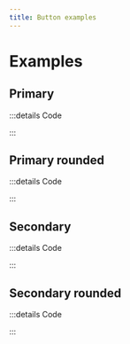 ```yaml
---
title: Button examples
---
```


# Examples

## Primary

<PreviewIframe src="./stories/primary/story.html" />

:::details Code

<SimpleTabs :items="['app.twig']">
  <template #content-1>

<<< ./components/atoms/Button/stories/primary/app.twig

  </template>
</SimpleTabs>

:::

## Primary rounded

<PreviewIframe src="./stories/primary-rounded/story.html" />

:::details Code

<SimpleTabs :items="['app.twig']">
  <template #content-1>

<<< ./components/atoms/Button/stories/primary-rounded/app.twig

  </template>
</SimpleTabs>

:::

## Secondary

<PreviewIframe src="./stories/secondary/story.html" />

:::details Code

<SimpleTabs :items="['app.twig']">
  <template #content-1>

<<< ./components/atoms/Button/stories/secondary/app.twig

  </template>
</SimpleTabs>

:::

## Secondary rounded

<PreviewIframe src="./stories/secondary-rounded/story.html" />

:::details Code

<SimpleTabs :items="['app.twig']">
  <template #content-1>

<<< ./components/atoms/Button/stories/secondary-rounded/app.twig

  </template>
</SimpleTabs>

:::
